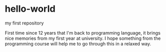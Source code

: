 # hello-world

my first repository

First time since 12 years that I'm back to programming language, it brings nice memories from my first year at university.
I hope something from the programming course will help me to go through this in a relaxed way.

